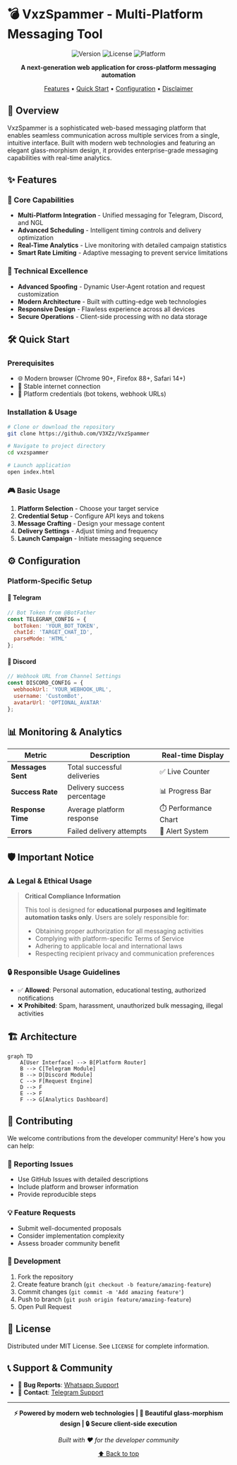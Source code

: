 # 💣 VxzSpammer - Multi-Platform Messaging Tool

<div align="center">

![Version](https://img.shields.io/badge/Version-2.0-ff0d4a?style=for-the-badge&logo=starship)
![License](https://img.shields.io/badge/License-MIT-success?style=for-the-badge&logo=opensourceinitiative)
![Platform](https://img.shields.io/badge/Platform-Web-blue?style=for-the-badge&logo=web)

**A next-generation web application for cross-platform messaging automation**

[Features](#-features) • [Quick Start](#-quick-start) • [Configuration](#-configuration) • [Disclaimer](#-important-notice)

</div>

## 🎯 Overview

VxzSpammer is a sophisticated web-based messaging platform that enables seamless communication across multiple services from a single, intuitive interface. Built with modern web technologies and featuring an elegant glass-morphism design, it provides enterprise-grade messaging capabilities with real-time analytics.

## ✨ Features

### 🚀 Core Capabilities
- **Multi-Platform Integration** - Unified messaging for Telegram, Discord, and NGL
- **Advanced Scheduling** - Intelligent timing controls and delivery optimization
- **Real-Time Analytics** - Live monitoring with detailed campaign statistics
- **Smart Rate Limiting** - Adaptive messaging to prevent service limitations

### 🔧 Technical Excellence
- **Advanced Spoofing** - Dynamic User-Agent rotation and request customization
- **Modern Architecture** - Built with cutting-edge web technologies
- **Responsive Design** - Flawless experience across all devices
- **Secure Operations** - Client-side processing with no data storage

## 🛠️ Quick Start

### Prerequisites
- 🌐 Modern browser (Chrome 90+, Firefox 88+, Safari 14+)
- 📡 Stable internet connection
- 🔑 Platform credentials (bot tokens, webhook URLs)

### Installation & Usage
```bash
# Clone or download the repository
git clone https://github.com/V3XZz/VxzSpammer

# Navigate to project directory
cd vxzspammer

# Launch application
open index.html
```

### 🎮 Basic Usage
1. **Platform Selection** - Choose your target service
2. **Credential Setup** - Configure API keys and tokens
3. **Message Crafting** - Design your message content
4. **Delivery Settings** - Adjust timing and frequency
5. **Launch Campaign** - Initiate messaging sequence

## ⚙️ Configuration

### Platform-Specific Setup

#### 🤖 Telegram
```javascript
// Bot Token from @BotFather
const TELEGRAM_CONFIG = {
  botToken: 'YOUR_BOT_TOKEN',
  chatId: 'TARGET_CHAT_ID',
  parseMode: 'HTML'
};
```

#### 💬 Discord
```javascript
// Webhook URL from Channel Settings
const DISCORD_CONFIG = {
  webhookUrl: 'YOUR_WEBHOOK_URL',
  username: 'CustomBot',
  avatarUrl: 'OPTIONAL_AVATAR'
};
```



## 📊 Monitoring & Analytics

| Metric | Description | Real-time Display |
|--------|-------------|-------------------|
| **Messages Sent** | Total successful deliveries | ✅ Live Counter |
| **Success Rate** | Delivery success percentage | 📊 Progress Bar |
| **Response Time** | Average platform response | ⏱️ Performance Chart |
| **Errors** | Failed delivery attempts | 🚨 Alert System |

## 🛡️ Important Notice

### ⚠️ Legal & Ethical Usage
> **Critical Compliance Information**
> 
> This tool is designed for **educational purposes and legitimate automation tasks only**. Users are solely responsible for:
> - Obtaining proper authorization for all messaging activities
> - Complying with platform-specific Terms of Service
> - Adhering to applicable local and international laws
> - Respecting recipient privacy and communication preferences

### 🔒 Responsible Usage Guidelines
- ✅ **Allowed**: Personal automation, educational testing, authorized notifications
- ❌ **Prohibited**: Spam, harassment, unauthorized bulk messaging, illegal activities

## 🏗️ Architecture

```mermaid
graph TD
    A[User Interface] --> B[Platform Router]
    B --> C[Telegram Module]
    B --> D[Discord Module]
    C --> F[Request Engine]
    D --> F
    E --> F
    F --> G[Analytics Dashboard]
```

## 🤝 Contributing

We welcome contributions from the developer community! Here's how you can help:

### 🐛 Reporting Issues
- Use GitHub Issues with detailed descriptions
- Include platform and browser information
- Provide reproducible steps

### 💡 Feature Requests
- Submit well-documented proposals
- Consider implementation complexity
- Assess broader community benefit

### 🔧 Development
1. Fork the repository
2. Create feature branch (`git checkout -b feature/amazing-feature`)
3. Commit changes (`git commit -m 'Add amazing feature'`)
4. Push to branch (`git push origin feature/amazing-feature`)
5. Open Pull Request

## 📄 License

Distributed under MIT License. See `LICENSE` for complete information.

## 📞 Support & Community

- 🐛 **Bug Reports**: [Whatsapp Support](https://wa.me/6285167495079)
- 📧 **Contact**: [Telegram Support](https://t.me/V3XZz)

---

<div align="center">

**⚡ Powered by modern web technologies | 🎨 Beautiful glass-morphism design | 🔒 Secure client-side execution**

*Built with ❤️ for the developer community*

[⬆ Back to top](#-vxzspammer---multi-platform-messaging-tool)

</div>
